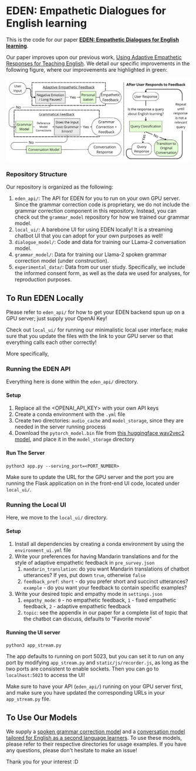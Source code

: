 # EDEN: Empathetic Dialogues for English learning

This is the code for our paper **[EDEN: Empathetic Dialogues for English learning](https://arxiv.org/abs/2406.17982)**.

Our paper improves upon our previous work, [Using Adaptive Empathetic Responses for Teaching English](https://arxiv.org/abs/2404.13764). We detail our specific improvements in the following figure, where our improvements are highlighted in green:

![Figure illustrating differences](figs/improvements.png)

### Repository Structure
Our repository is organized as the following:

1. `eden_api/`: The API for EDEN for you to run on your own GPU server. Since the grammar correction code is proprietary, we do not include the grammar correction component in this repository. Instead, you can check out the `grammar_model` repository for how we trained our grammar model.
2. `local_ui/`: A barebone UI for using EDEN locally! It is a streaming chatbot UI that you can adopt for your own purposes as well!
3. `dialogue_model/`: Code and data for training our LLama-2 conversation model.
4. `grammar_model/`: Data for training our Llama-2 spoken grammar correction model (under construction).
5. `experimental_data/`: Data from our user study. Specifically, we include the informed consent form, as well as the data we used for analyses, for reproduction purposes.


## To Run EDEN Locally
Please refer to `eden_api/` for how to get your EDEN backend spun up on a GPU server; just supply your OpenAI Key!

Check out `local_ui/` for running our minimalistic local user interface; make sure that you update the files with the link to your GPU server so that everything calls each other correctly!

More specifically,
### Running the EDEN API
Everything here is done within the `eden_api/` directory.

#### Setup
1. Replace all the <OPENAI_API_KEY> with your own API keys
2. Create a conda environment with the `.yml` file
3. Create two directories: `audio_cache` and `model_storage`, since they are needed in the server running process
4. Download the `pytorch_model.bin` file from [this huggingface wav2vec2 model](https://huggingface.co/ehcalabres/wav2vec2-lg-xlsr-en-speech-emotion-recognition/tree/main), and place it in the `model_storage` directory

#### Run The Server
```shell
python3 app.py --serving_port=<PORT_NUMBER>
```

Make sure to update the URL for the GPU server and the port you are running the Flask application on in the front-end UI code, located under `local_ui/`.

### Running the Local UI
Here, we move to the `local_ui/` directory.

#### Setup
1. Install all dependencies by creating a conda environment by using the `environment_ui.yml` file
2. Write your preferences for having Mandarin translations and for the style of adaptive empathetic feedback in `pre_survey.json`
   1. `mandarin_translation`: do you want Mandarin translations of chatbot utterances? If yes, put down `true`, otherwise `false`
   2. `feedback_pref`: `short` - do you prefer short and succinct utterances? `example` - do you want your feedback to contain specific examples?
3. Write your desired topic and empathy mode in `settings.json`
   1. `empathy_mode`: `0` - no empathetic feedback, `1` - fixed empathetic feedback, `2` - adaptive empathetic feedback
   2. `topic`: see the appendix in our paper for a complete list of topic that the chatbot can discuss, defaults to "Favorite movie"

#### Running the UI server
```shell
python3 app_stream.py
```

The app defaults to running on port 5023, but you can set it to run on any port by modifying `app_stream.py` and `static/js/recorder.js`, as long as the two ports are consistent to enable sockets. Then you can go to `localhost:5023` to access the UI!

Make sure to have your API (`eden_api/`) running on your GPU server first, and make sure you have updated the corresponding URLs in your `app_stream.py` file.


## To Use Our Models
We supply a [spoken grammar correction model](https://huggingface.co/sylviali/llama-2-gpt4-grammar) and a [conversation model tailored for English as a second language learners](https://huggingface.co/sylviali/conversation_llama_esl). To use these models, please refer to their respective directories for usage examples. If you have any questions, please don't hesitate to make an issue!

Thank you for your interest :D 
